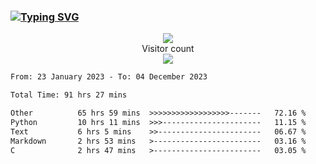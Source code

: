 ### <a href="https://git.io/typing-svg"><img src="https://readme-typing-svg.herokuapp.com?font=Fira+Code&pause=1000&width=435&lines=+Hi+%F0%9F%91%8B+There+is+Chenghow" alt="Typing SVG" /></a>
<p align="center"> 
  <img src="https://github-readme-stats.vercel.app/api?username=chenghow&show_icons=true"><br>
  Visitor count<br>
  <img src="https://profile-counter.glitch.me/chenghow/count.svg">
</p>

<!--START_SECTION:waka-->

```txt
From: 23 January 2023 - To: 04 December 2023

Total Time: 91 hrs 27 mins

Other          65 hrs 59 mins  >>>>>>>>>>>>>>>>>>-------   72.16 %
Python         10 hrs 11 mins  >>>----------------------   11.15 %
Text           6 hrs 5 mins    >>-----------------------   06.67 %
Markdown       2 hrs 53 mins   >------------------------   03.16 %
C              2 hrs 47 mins   >------------------------   03.05 %
```

<!--END_SECTION:waka-->
